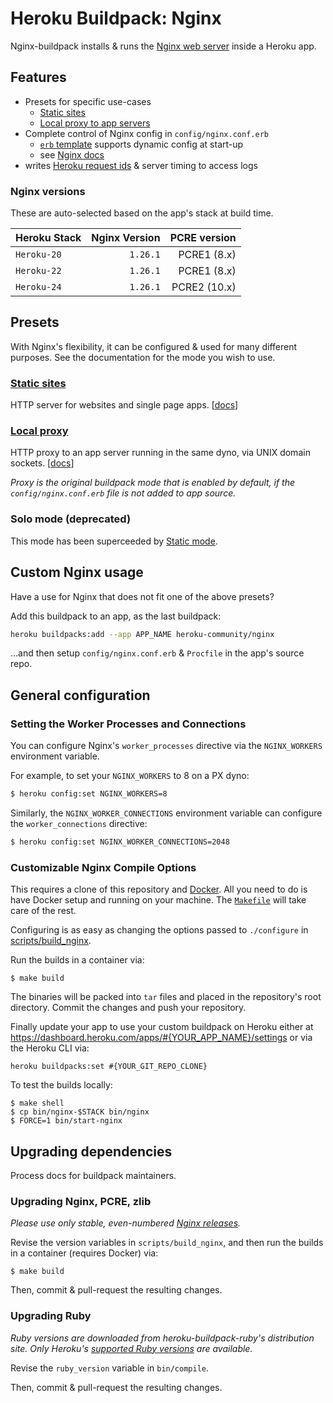 # Heroku Buildpack: Nginx

Nginx-buildpack installs & runs the [Nginx web server](https://nginx.org/) inside a Heroku app.

## Features

* Presets for specific use-cases
	- [Static sites](static.md)
	- [Local proxy to app servers](proxy.md)
* Complete control of Nginx config in `config/nginx.conf.erb`
	- [`erb` template](https://github.com/ruby/erb) supports dynamic config at start-up
	- see [Nginx docs](https://nginx.org/en/docs/)
* writes [Heroku request ids](https://devcenter.heroku.com/articles/http-request-id) & server timing to access logs


### Nginx versions

These are auto-selected based on the app's stack at build time.

| Heroku Stack | Nginx Version | PCRE version |
|--------------|--------------:|-------------:|
| `Heroku-20` | `1.26.1` | PCRE1 (8.x) |
| `Heroku-22` | `1.26.1` | PCRE1 (8.x) |
| `Heroku-24` | `1.26.1` | PCRE2 (10.x) |

## Presets

With Nginx's flexibility, it can be configured & used for many different purposes. See the documentation for the mode you wish to use.

### [Static sites](static.md)

HTTP server for websites and single page apps. [[docs](static.md)]

### [Local proxy](proxy.md)

HTTP proxy to an app server running in the same dyno, via UNIX domain sockets. [[docs](proxy.md)]

_Proxy is the original buildpack mode that is enabled by default, if the `config/nginx.conf.erb` file is not added to app source._

### Solo mode (deprecated)

This mode has been superceeded by [Static mode](static.md).

## Custom Nginx usage

Have a use for Nginx that does not fit one of the above presets?

Add this buildpack to an app, as the last buildpack:
```bash
heroku buildpacks:add --app APP_NAME heroku-community/nginx
```

…and then setup `config/nginx.conf.erb` & `Procfile` in the app's source repo.

## General configuration

### Setting the Worker Processes and Connections

You can configure Nginx's `worker_processes` directive via the
`NGINX_WORKERS` environment variable.

For example, to set your `NGINX_WORKERS` to 8 on a PX dyno:

```bash
$ heroku config:set NGINX_WORKERS=8
```

Similarly, the `NGINX_WORKER_CONNECTIONS` environment variable can configure the `worker_connections` directive:

```bash
$ heroku config:set NGINX_WORKER_CONNECTIONS=2048
```

### Customizable Nginx Compile Options

This requires a clone of this repository and [Docker](https://www.docker.com/). All you need to do is have Docker setup and running on your machine. The [`Makefile`](Makefile) will take care of the rest.

Configuring is as easy as changing the options passed to `./configure` in [scripts/build_nginx](scripts/build_nginx).

Run the builds in a container via:

```
$ make build
```

The binaries will be packed into `tar` files and placed in the repository's root directory. Commit the changes and push your repository.

Finally update your app to use your custom buildpack on Heroku either at https://dashboard.heroku.com/apps/#{YOUR_APP_NAME}/settings or via the Heroku CLI via:

```
heroku buildpacks:set #{YOUR_GIT_REPO_CLONE}
```

To test the builds locally:

```
$ make shell
$ cp bin/nginx-$STACK bin/nginx
$ FORCE=1 bin/start-nginx
```

## Upgrading dependencies

Process docs for buildpack maintainers.

### Upgrading Nginx, PCRE, zlib

_Please use only stable, even-numbered [Nginx releases](https://nginx.org/en/download.html)._

Revise the version variables in `scripts/build_nginx`, and then run the builds in a container (requires Docker) via:

```
$ make build
```

Then, commit & pull-request the resulting changes.

### Upgrading Ruby

_Ruby versions are downloaded from heroku-buildpack-ruby's distribution site. Only Heroku's [supported Ruby versions](https://devcenter.heroku.com/articles/ruby-support#ruby-versions) are available._

Revise the `ruby_version` variable in `bin/compile`.

Then, commit & pull-request the resulting changes.

